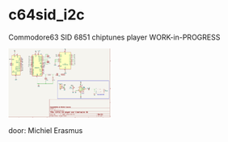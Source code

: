 # c64sid_i2c
Commodore63 SID 6851 chiptunes player  WORK-in-PROGRESS

<img src="https://github.com/pappavis/c64sid_i2c/blob/main/img/printplaat_schema.png?raw=true" width="40%" height="40%" label="printplaat schema">

door: Michiel Erasmus
